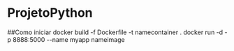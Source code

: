 # ProjetoPython
##Como iniciar 
docker build -f Dockerfile -t namecontainer .
docker run -d -p 8888:5000 --name myapp nameimage
